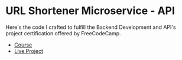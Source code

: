 # URL Shortener Microservice - API

Here's the code I crafted to fulfill the Backend Development and API's project certification offered by FreeCodeCamp.

- [Course](https://www.freecodecamp.org/learn/back-end-development-and-apis/back-end-development-and-apis-projects/url-shortener-microservice)
- [Live Project](https://urlshortener.johnnyt001.repl.co/)

